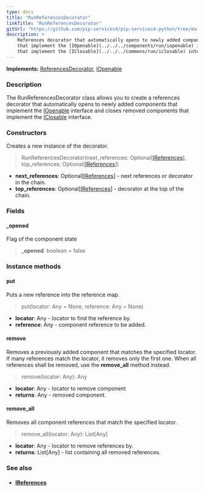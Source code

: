 ```yaml
---
type: docs
title: "RunReferencesDecorator"
linkTitle: "RunReferencesDecorator"
gitUrl: "https://github.com/pip-services4/pip-services4-python/tree/main/pip-services4-container-python"
description: >
    References decorator that automatically opens to newly added components
    that implement the [IOpenable](../../../components/run/iopenable) interface and closes removed components
    that implement the [IClosable](../../../commons/run/iclosable) interface.
---
```


**Implements:** [ReferencesDecorator](../references_decorator), [IOpenable](../../../components/run/iopenable)

### Description

The RunReferencesDecorator class allows you to create a references decorator that automatically opens to newly added components that implement the [IOpenable](../../../components/run/iopenable) interface and closes removed components that implement the [IClosable](../../../components/run/iclosable) interface.

### Constructors
Creates a new instance of the decorator.

> RunReferencesDecorator(next_references: Optional[[IReferences](../../../components/refer/ireferences)], top_references: Optional[[IReferences](../../../components/refer/ireferences)])

- **next_references**: Optional[[IReferences](../../../components/refer/ireferences)] - next references or decorator in the chain.
- **top_references**: Optional[[IReferences](../../../components/refer/ireferences)] - decorator at the top of the chain.


### Fields

<span class="hide-title-link">

#### _opened
Flag of the component state
> **_opened**: boolean = false

</span>


### Instance methods

#### put
Puts a new reference into the reference map.

> put(locator: Any = None, reference: Any = None)
- **locator**: Any - locator to find the reference by.
- **reference**: Any - component reference to be added.


#### remove
Removes a previously added component that matches the specified locator.
If many references match the locator, it removes only the first one.
When all references shall be removed, use the **remove_all** method instead.

> remove(locator: Any): Any
- **locator**: Any - locator to remove component
- **returns**: Any - removed component.


#### remove_all
Removes all component references that match the specified locator.

> remove_all(locator: Any): List[Any]
- **locator**: Any - locator to remove references by.
- **returns**: List[Any] - list containing all removed references.

### See also
- #### [IReferences](../../../components/refer/ireferences)
